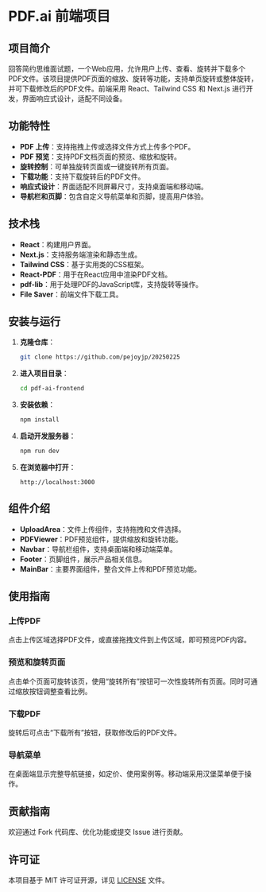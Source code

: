 # PDF.ai 前端项目

## 项目简介

回答简约思维面试题，一个Web应用，允许用户上传、查看、旋转并下载多个PDF文件。该项目提供PDF页面的缩放、旋转等功能，支持单页旋转或整体旋转，并可下载修改后的PDF文件。前端采用 React、Tailwind CSS 和 Next.js 进行开发，界面响应式设计，适配不同设备。

## 功能特性

- **PDF 上传**：支持拖拽上传或选择文件方式上传多个PDF。
- **PDF 预览**：支持PDF文档页面的预览、缩放和旋转。
- **旋转控制**：可单独旋转页面或一键旋转所有页面。
- **下载功能**：支持下载旋转后的PDF文件。
- **响应式设计**：界面适配不同屏幕尺寸，支持桌面端和移动端。
- **导航栏和页脚**：包含自定义导航菜单和页脚，提高用户体验。

## 技术栈

- **React**：构建用户界面。
- **Next.js**：支持服务端渲染和静态生成。
- **Tailwind CSS**：基于实用类的CSS框架。
- **React-PDF**：用于在React应用中渲染PDF文档。
- **pdf-lib**：用于处理PDF的JavaScript库，支持旋转等操作。
- **File Saver**：前端文件下载工具。

## 安装与运行

1. **克隆仓库**：
   ```bash
   git clone https://github.com/pejoyjp/20250225
   ```
   
2. **进入项目目录**：
   ```bash
   cd pdf-ai-frontend
   ```

3. **安装依赖**：
   ```bash
   npm install
   ```

4. **启动开发服务器**：
   ```bash
   npm run dev
   ```

5. **在浏览器中打开**：
   ```
   http://localhost:3000
   ```

## 组件介绍

- **UploadArea**：文件上传组件，支持拖拽和文件选择。
- **PDFViewer**：PDF预览组件，提供缩放和旋转功能。
- **Navbar**：导航栏组件，支持桌面端和移动端菜单。
- **Footer**：页脚组件，展示产品相关信息。
- **MainBar**：主要界面组件，整合文件上传和PDF预览功能。

## 使用指南

### 上传PDF
点击上传区域选择PDF文件，或直接拖拽文件到上传区域，即可预览PDF内容。

### 预览和旋转页面
点击单个页面可旋转该页，使用“旋转所有”按钮可一次性旋转所有页面。同时可通过缩放按钮调整查看比例。

### 下载PDF
旋转后可点击“下载所有”按钮，获取修改后的PDF文件。

### 导航菜单
在桌面端显示完整导航链接，如定价、使用案例等。移动端采用汉堡菜单便于操作。

## 贡献指南

欢迎通过 Fork 代码库、优化功能或提交 Issue 进行贡献。

## 许可证

本项目基于 MIT 许可证开源，详见 [LICENSE](LICENSE) 文件。

